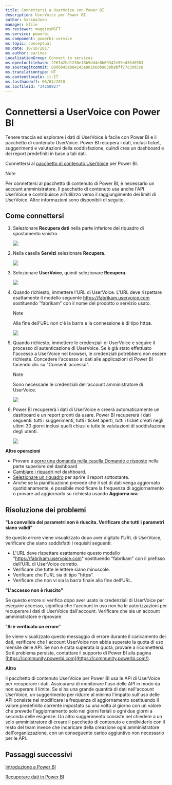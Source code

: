 ```yaml
---
title: Connettersi a UserVoice con Power BI
description: UserVoice per Power BI
author: SarinaJoan
manager: kfile
ms.reviewer: maggiesMSFT
ms.service: powerbi
ms.component: powerbi-service
ms.topic: conceptual
ms.date: 10/16/2017
ms.author: sarinas
LocalizationGroup: Connect to services
ms.openlocfilehash: 2761b2bd1230e18b5dd4e0b69342e55ed33d0983
ms.sourcegitcommit: 80d6b45eb84243e801b60b9038b9bff77c30d5c8
ms.translationtype: HT
ms.contentlocale: it-IT
ms.lasthandoff: 06/04/2018
ms.locfileid: "34250827"
---
```

# <a name="connect-to-uservoice-with-power-bi"></a>Connettersi a UserVoice con Power BI
Tenere traccia ed esplorare i dati di UserVoice è facile con Power BI e il pacchetto di contenuto UserVoice. Power BI recupera i dati, inclusi ticket, suggerimenti e valutazioni della soddisfazione, quindi crea un dashboard e dei report predefiniti in base a tali dati.

Connettersi al [pacchetto di contenuto UserVoice](https://app.powerbi.com/getdata/services/uservoice) per Power BI.

>[!NOTE]
>Per connettersi al pacchetto di contenuto di Power BI, è necessario un account amministratore. Il pacchetto di contenuto usa anche l'API UserVoice e contribuisce all'utilizzo verso il raggiungimento dei limiti di UserVoice. Altre informazioni sono disponibili di seguito.

## <a name="how-to-connect"></a>Come connettersi
1. Selezionare **Recupera dati** nella parte inferiore del riquadro di spostamento sinistro.
   
   ![](media/service-connect-to-uservoice/pbi_getdata.png)
2. Nella casella **Servizi** selezionare **Recupera**.
   
   ![](media/service-connect-to-uservoice/pbi_getservices.png) 
3. Selezionare **UserVoice**, quindi selezionare **Recupera**.
   
   ![](media/service-connect-to-uservoice/uservoice.png)
4. Quando richiesto, immettere l'URL di UserVoice. L'URL deve rispettare esattamente il modello seguente https://fabrikam.uservoice.com sostituendo "fabrikam" con il nome del prodotto o servizio usato.
   
   >[!NOTE]
   >Alla fine dell'URL non c'è la barra e la connessione è di tipo http**s**.
   
   ![](media/service-connect-to-uservoice/capture.png)
5. Quando richiesto, immettere le credenziali di UserVoice e seguire il processo di autenticazione di UserVoice. Se è già stato effettuato l'accesso a UserVoice nel browser, le credenziali potrebbero non essere richieste. Concedere l'accesso ai dati alle applicazioni di Power BI facendo clic su "Consenti accesso".
   
   >[!NOTE]
   >Sono necessarie le credenziali dell'account amministratore di UserVoice.
   
   ![](media/service-connect-to-uservoice/capture3.png)
6. Power BI recupererà i dati di UserVoice e creerà automaticamente un dashboard e un report pronti da usare. Power BI recupererà i dati seguenti: tutti i suggerimenti, tutti i ticket aperti, tutti i ticket creati negli ultimi 30 giorni inclusi quelli chiusi e tutte le valutazioni di soddisfazione degli utenti.
   
   ![](media/service-connect-to-uservoice/capture4.png)

**Altre operazioni**

* Provare a [porre una domanda nella casella Domande e risposte](power-bi-q-and-a.md) nella parte superiore del dashboard
* [Cambiare i riquadri](service-dashboard-edit-tile.md) nel dashboard.
* [Selezionare un riquadro](service-dashboard-tiles.md) per aprire il report sottostante.
* Anche se la pianificazione prevede che il set di dati venga aggiornato quotidianamente, è possibile modificare la frequenza di aggiornamento o provare ad aggiornarlo su richiesta usando **Aggiorna ora**

## <a name="troubleshooting"></a>Risoluzione dei problemi
**"La convalida dei parametri non è riuscita. Verificare che tutti i parametri siano validi"**

Se questo errore viene visualizzato dopo aver digitato l'URL di UserVoice, verificare che siano soddisfatti i requisiti seguenti:

* L'URL deve rispettare esattamente questo modello "https://fabrikam.uservoice.com" sostituendo "fabrikam" con il prefisso dell'URL di UserVoice corretto.
* Verificare che tutte le lettere siano minuscole.
* Verificare che l'URL sia di tipo "http**s**".
* Verificare che non vi sia la barra finale alla fine dell'URL.

**"L'accesso non è riuscito"**

Se questo errore si verifica dopo aver usato le credenziali di UserVoice per eseguire accesso, significa che l'account in uso non ha le autorizzazioni per recuperare i dati di UserVoice dall'account. Verificare che sia un account amministratore e riprovare.

"**Si è verificato un errore**"

Se viene visualizzato questo messaggio di errore durante il caricamento dei dati, verificare che l'account UserVoice non abbia superato la quota di uso mensile delle API. Se non è stata superata la quota, provare a riconnettersi. Se il problema persiste, contattare il supporto di Power BI alla pagina [https://community.powerbi.com](https://community.powerbi.com/).

**Altro**  

Il pacchetto di contenuto UserVoice per Power BI usa le API di UserVoice per recuperare i dati. Assicurarsi di monitorare l'uso delle API in modo da non superare il limite. Se si ha una grande quantità di dati nell'account UserVoice, un suggerimento per ridurre al minimo l'impatto sull'uso delle API consiste nel modificare la frequenza di aggiornamento sostituendo il valore predefinito corrente impostato su una volta al giorno con un valore che prevede l'aggiornamento solo nei giorni feriali o ogni due giorni a seconda delle esigenze. Un altro suggerimento consiste nel chiedere a un solo amministratore di creare il pacchetto di contenuto e condividerlo con il resto del team invece che incaricare della creazione ogni amministratore dell'organizzazione, con un conseguente carico aggiuntivo non necessario per le API.

## <a name="next-steps"></a>Passaggi successivi
[Introduzione a Power BI](service-get-started.md)

[Recuperare dati in Power BI](service-get-data.md)

